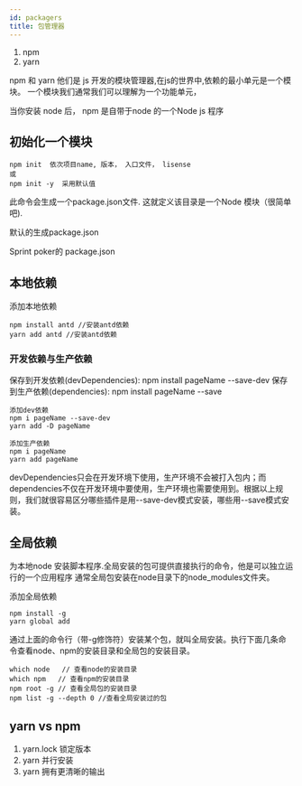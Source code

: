 ```yaml
---
id: packagers
title: 包管理器
---
```


1. npm
2. yarn

npm 和 yarn  他们是 js 开发的模块管理器,在js的世界中,依赖的最小单元是一个模块。 一个模块我们通常我们可以理解为一个功能单元， 


当你安装 node 后， npm 是自带于node 的一个Node js 程序


## 初始化一个模块
```shell
npm init  依次项目name, 版本， 入口文件， lisense 
或
npm init -y  采用默认值
```
此命令会生成一个package.json文件.  这就定义该目录是一个Node 模块（很简单吧).

默认的生成package.json
<!-- <img :src="$withBase('/package_default.png')" alt="default package.json"> -->

Sprint poker的 package.json
<!-- <img :src="$withBase('/package_json.png')" alt="package.json"> -->


## 本地依赖

添加本地依赖
```
npm install antd //安装antd依赖
yarn add antd //安装antd依赖
```

### 开发依赖与生产依赖

保存到开发依赖(devDependencies): npm install pageName --save-dev
保存到生产依赖(dependencies): npm install pageName --save

```
添加dev依赖
npm i pageName --save-dev
yarn add -D pageName
```
```
添加生产依赖
npm i pageName
yarn add pageName
```
devDependencies只会在开发环境下使用，生产环境不会被打入包内；而dependencies不仅在开发环境中要使用，生产环境也需要使用到。根据以上规则，我们就很容易区分哪些插件是用--save-dev模式安装，哪些用--save模式安装。

## 全局依赖
为本地node 安装脚本程序.全局安装的包可提供直接执行的命令，他是可以独立运行的一个应用程序
通常全局包安装在node目录下的node_modules文件夹。

添加全局依赖
```
npm install -g 
yarn global add 

```

通过上面的命令行（带-g修饰符）安装某个包，就叫全局安装。执行下面几条命令查看node、npm的安装目录和全局包的安装目录。

```
which node   // 查看node的安装目录
which npm   // 查看npm的安装目录
npm root -g // 查看全局包的安装目录
npm list -g --depth 0 //查看全局安装过的包
````


## yarn vs npm
1. yarn.lock 锁定版本 
2. yarn 并行安装 
3. yarn 拥有更清晰的输出
